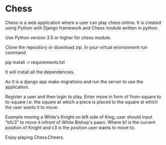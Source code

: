 # Chess 
Chess is a web application where a user can play chess online. It is created using Python with Django framework and Chess module written in python.

Use Python version 3.5 or higher for chess module.

Clone the repository or download zip.
In your virtual environment run command

pip install -r requirements.txt

It will install all the dependencies.

As it is a django app make migrations and run the server to use the application.

Register a user and then login to play.
Enter move in form of from-square to to-square i.e. the square at which a piece is placed to the square at which the user wants it to move.

Example moving a White's Knight on left side of King, user should input "b1c3" to move it infront of White Bishop's pawn.
Where b1 is the current position of Knight and c3 is the position user wants to move to.

Enjoy playing Chess.Cheers.
